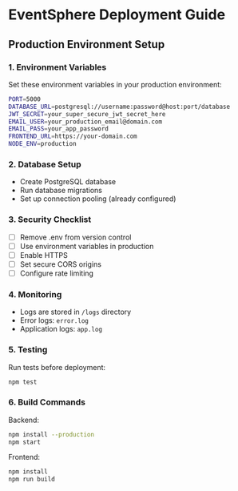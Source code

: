 # EventSphere Deployment Guide

## Production Environment Setup

### 1. Environment Variables
Set these environment variables in your production environment:

```bash
PORT=5000
DATABASE_URL=postgresql://username:password@host:port/database
JWT_SECRET=your_super_secure_jwt_secret_here
EMAIL_USER=your_production_email@domain.com
EMAIL_PASS=your_app_password
FRONTEND_URL=https://your-domain.com
NODE_ENV=production
```

### 2. Database Setup
- Create PostgreSQL database
- Run database migrations
- Set up connection pooling (already configured)

### 3. Security Checklist
- [ ] Remove .env from version control
- [ ] Use environment variables in production
- [ ] Enable HTTPS
- [ ] Set secure CORS origins
- [ ] Configure rate limiting

### 4. Monitoring
- Logs are stored in `/logs` directory
- Error logs: `error.log`
- Application logs: `app.log`

### 5. Testing
Run tests before deployment:
```bash
npm test
```

### 6. Build Commands
Backend:
```bash
npm install --production
npm start
```

Frontend:
```bash
npm install
npm run build
```